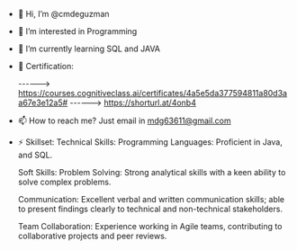 - 👋 Hi, I’m @cmdeguzman
- 👀 I’m interested in Programming
- 🌱 I’m currently learning SQL and JAVA
- 💞️ Certification:


  ------>  https://courses.cognitiveclass.ai/certificates/4a5e5da377594811a80d3aa67e3e12a5#
  ------> https://shorturl.at/4onb4
                     
- 📫 How to reach me? Just email in mdg63611@gmail.com

- ⚡ Skillset:
     Technical Skills:
     Programming Languages: Proficient in Java, and SQL.

     Soft Skills:
     Problem Solving: Strong analytical skills with a keen ability to solve complex problems.

     Communication: Excellent verbal and written communication skills; able to present findings clearly to technical and non-technical stakeholders.

     Team Collaboration: Experience working in Agile teams, contributing to collaborative projects and peer reviews.


<!---
cmdeguzman/cmdeguzman is a ✨ special ✨ repository because its `README.md` (this file) appears on your GitHub profile.
You can click the Preview link to take a look at your changes.
--->
